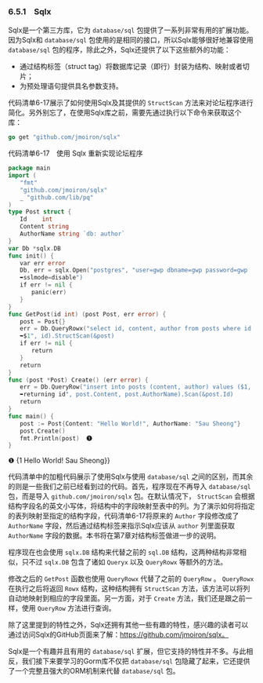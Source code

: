 ### 6.5.1　Sqlx

Sqlx是一个第三方库，它为 `database/sql` 包提供了一系列非常有用的扩展功能。因为Sqlx和 `database/sql` 包使用的是相同的接口，所以Sqlx能够很好地兼容使用 `database/sql` 包的程序，除此之外，Sqlx还提供了以下这些额外的功能：

+ 通过结构标签（struct tag）将数据库记录（即行）封装为结构、映射或者切片；
+ 为预处理语句提供具名参数支持。

代码清单6-17展示了如何使用Sqlx及其提供的 `StructScan` 方法来对论坛程序进行简化。另外别忘了，在使用Sqlx库之前，需要先通过执行以下命令来获取这个库：

```go
go get "github.com/jmoiron/sqlx"
```

代码清单6-17　使用 Sqlx 重新实现论坛程序

```go
package main
import (
　　"fmt"
　　"github.com/jmoiron/sqlx"
　　_ "github.com/lib/pq"
)
type Post struct {
　　Id　　 int
　　Content string
　　AuthorName string `db: author`
}
var Db *sqlx.DB
func init() {
　　var err error
　　Db, err = sqlx.Open("postgres", "user=gwp dbname=gwp password=gwp
　　➥sslmode=disable")
　　if err != nil {
　　　　panic(err)
　　}
}
func GetPost(id int) (post Post, err error) {
　　post = Post{}
　　err = Db.QueryRowx("select id, content, author from posts where id =
　　➥$1", id).StructScan(&post)
　　if err != nil {
　　　　return
　　}
　　return
}
func (post *Post) Create() (err error) {
　　err = Db.QueryRow("insert into posts (content, author) values ($1, $2)
　　➥returning id", post.Content, post.AuthorName).Scan(&post.Id)
　　return
}
func main() {
　　post := Post{Content: "Hello World!", AuthorName: "Sau Sheong"}
　　post.Create()
　　fmt.Println(post)  ❶
}
```

❶ {1 Hello World! Sau Sheong}}

代码清单中的加粗代码展示了使用Sqlx与使用 `database/sql` 之间的区别，而其余的则是一些我们之前已经看到过的代码。首先，程序现在不再导入 `database/sql` 包，而是导入 `github.com/jmoiron/sqlx` 包。在默认情况下， `StructScan` 会根据结构字段名的英文小写体，将结构中的字段映射至表中的列。为了演示如何将指定的表列映射至指定的结构字段，代码清单6-17将原来的 `Author` 字段修改成了 `AuthorName` 字段，然后通过结构标签来指示Sqlx应该从 `author` 列里面获取 `AuthorName` 字段的数据。本书将在第7章对结构标签做进一步的说明。

程序现在也会使用 `sqlx.DB` 结构来代替之前的 `sql.DB` 结构，这两种结构非常相似，只不过 `sqlx.DB` 包含了诸如 `Queryx` 以及 `QueryRowx` 等额外的方法。

修改之后的 `GetPost` 函数也使用 `QueryRowx` 代替了之前的 `QueryRow` 。 `QueryRowx` 在执行之后将返回 `Rowx` 结构，这种结构拥有 `StructScan` 方法，该方法可以将列自动地映射到相应的字段里面。另一方面，对于 `Create` 方法，我们还是跟之前一样，使用 `QueryRow` 方法进行查询。

除了这里提到的特性之外，Sqlx还拥有其他一些有趣的特性，感兴趣的读者可以通过访问Sqlx的GitHub页面来了解：https://github.com/jmoiron/sqlx。

Sqlx是一个有趣并且有用的 `database/sql` 扩展，但它支持的特性并不多。与此相反，我们接下来要学习的Gorm库不仅把 `database/sql` 包隐藏了起来，它还提供了一个完整且强大的ORM机制来代替 `database/sql` 包。

